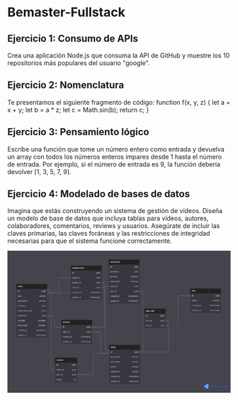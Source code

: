 # Bemaster-Fullstack

## Ejercicio 1: Consumo de APIs
Crea una aplicación Node.js que consuma la API de GitHub y muestre los 10 repositorios
más populares del usuario "google".

## Ejercicio 2: Nomenclatura
Te presentamos el siguiente fragmento de código:
function f(x, y, z) {
let a = x + y;
let b = a * z;
let c = Math.sin(b);
return c;
}

## Ejercicio 3: Pensamiento lógico
Escribe una función que tome un número entero como entrada y devuelva un array con
todos los números enteros impares desde 1 hasta el número de entrada. Por ejemplo, si el
número de entrada es 9, la función debería devolver [1, 3, 5, 7, 9].

## Ejercicio 4: Modelado de bases de datos
Imagina que estás construyendo un sistema de gestión de vídeos. Diseña un modelo de
base de datos que incluya tablas para vídeos, autores, colaboradores, comentarios, reviews
y usuarios. Asegúrate de incluir las claves primarias, las claves foráneas y las restricciones
de integridad necesarias para que el sistema funcione correctamente.

![Bemaster](https://github.com/Yeizermarrugo/Bemaster-Fullstack/blob/main/Bemaster.png)